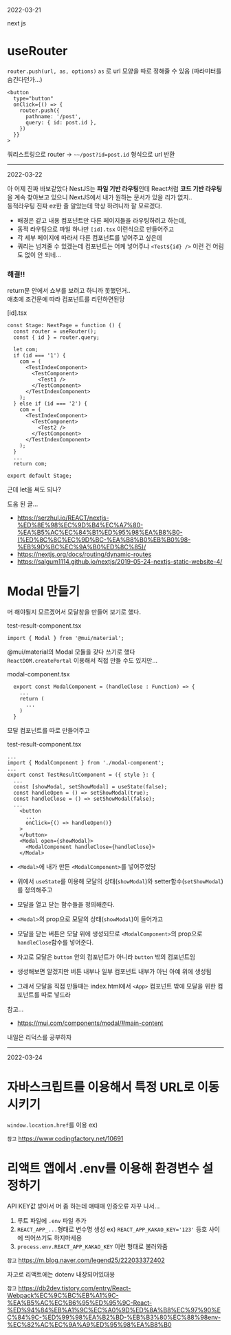 2022-03-21

next js

# useRouter

`router.push(url, as, options)`
`as` 로 url 모양을 따로 정해줄 수 있음
(파라미터를 숨긴다던가...)

```
<button
  type="button"
  onClick={() => {
    router.push({
      pathname: '/post',
      query: { id: post.id },      
    })
  }}
>
```
쿼리스트링으로 router -> `~~/post?id=post.id` 형식으로 url 반환

***

2022-03-22

아 어제 진짜 바보같았다
NestJS는 **파일 기반 라우팅**인데 React처럼 **코드 기반 라우팅**을 계속 찾아보고 있으니 NextJS에서 내가 원하는 문서가 있을 리가 없지..  
동적라우팅 진짜 ez한 줄 알았는데 막상 하려니까 잘 모르겠다.  
- 배경은 같고 내용 컴포넌트만 다른 페이지들을 라우팅하려고 하는데,  
- 동적 라우팅으로 파일 하나만 `[id].tsx` 이런식으로 만들어주고  
- 각 세부 페이지에 따라서 다른 컴포넌트를 넣어주고 싶은데
- 쿼리는 넘겨줄 수 있겠는데 컴포넌트는 어케 넣어주냐 `<Test${id} />` 이런 건 어림도 없이 안 되네...

### 해결!!
return문 안에서 쇼부를 보려고 하니까 못했던거..  
애초에 조건문에 따라 컴포넌트를 리턴하면된당  

[id].tsx
```
const Stage: NextPage = function () {
  const router = useRouter();
  const { id } = router.query;

  let com;
  if (id === '1') {
    com = (
      <TestIndexComponent>
        <TestComponent>
          <Test1 />
        </TestComponent>
      </TestIndexComponent>
    );
  } else if (id === '2') {
    com = (
      <TestIndexComponent>
        <TestComponent>
          <Test2 />
        </TestComponent>
      </TestIndexComponent>
    );
  }
  ...
  return com;

export default Stage;
```
근데 let을 써도 되나?

도움 된 글...
- https://serzhul.io/REACT/nextjs-%ED%8E%98%EC%9D%B4%EC%A7%80-%EA%B5%AC%EC%84%B1%ED%95%98%EA%B8%B0-(%ED%8C%8C%EC%9D%BC-%EA%B8%B0%EB%B0%98-%EB%9D%BC%EC%9A%B0%ED%8C%85)/
- https://nextjs.org/docs/routing/dynamic-routes
- https://salgum1114.github.io/nextjs/2019-05-24-nextjs-static-website-4/


# Modal 만들기
머 해야될지 모르겠어서 모달창을 만들어 보기로 했다.

test-result-component.tsx
```
import { Modal } from '@mui/material';
```
@mui/material의 Modal 모듈을 갖다 쓰기로 했다  
`ReactDOM.createPortal` 이용해서 직접 만들 수도 있지만...  

modal-component.tsx
```
  export const ModalComponent = (handleClose : Function) => {
    ...
    return (
      ...
    )
  }
```
모달 컴포넌트를 따로 만들어주고

test-result-component.tsx
```
...
import { ModalComponent } from './modal-component';
...
export const TestResultComponent = ({ style }: {
  ...
  const [showModal, setShowModal] = useState(false);
  const handleOpen = () => setShowModal(true);
  const handleClose = () => setShowModal(false);
  ...
    <button
      ...
      onClick={() => handleOpen()}
    >
    </button>
    <Modal open={showModal}>
      <ModalComponent handleClose={handleClose}>
    </Modal>
```
- `<Modal>`에 내가 만든 `<ModalComponent>`를 넣어주었당  
- 위에서 `useState`를 이용해 모달의 상태(`showModal`)와 setter함수(`setShowModal`)를 정의해주고  
- 모달을 열고 닫는 함수들을 정의해준다.  
- `<Modal>`의 prop으로 모달의 상태(`showModal`)이 들어가고
- 모달을 닫는 버튼은 모달 위에 생성되므로 `<ModalComponent>`의 prop으로 `handleClose`함수를 넣어준다.

- 자고로 모달은 `button` 안의 컴포넌트가 아니라 `button` 밖의 컴포넌트임
- 생성해보면 알겠지만 버튼 내부나 일부 컴포넌트 내부가 아닌 아예 위에 생성됨
- 그래서 모달을 직접 만들때는 index.html에서 `<App>` 컴포넌트 밖에 모달을 위한 컴포넌트를 따로 넣드라


참고...
- https://mui.com/components/modal/#main-content


내일은 리덕스를 공부하자

***

2022-03-24

# 자바스크립트를 이용해서 특정 URL로 이동시키기
`window.location.href`를 이용
ex)

`참고` https://www.codingfactory.net/10691


# 리액트 앱에서 .env를 이용해 환경변수 설정하기
API KEY값 받아서 머 좀 하는데 얘때매 인증오류 자꾸 나서...

1. 루트 파일에 `.env` 파일 추가
2. `REACT_APP_...`형태로 변수명 생성
  ex) `REACT_APP_KAKAO_KEY='123'` 등호 사이에 띄어쓰기도 하지마세용
3. `process.env.REACT_APP_KAKAO_KEY` 이런 형태로 불러와줌

`참고` https://m.blog.naver.com/legend25/222033372402

자고로 리액트에는 dotenv 내장되어있대용

`참고` https://db2dev.tistory.com/entry/React-Webpack%EC%9C%BC%EB%A1%9C-%EA%B5%AC%EC%B6%95%ED%95%9C-React-%ED%94%84%EB%A1%9C%EC%A0%9D%ED%8A%B8%EC%97%90%EC%84%9C-%ED%99%98%EA%B2%BD-%EB%B3%80%EC%88%98env-%EC%82%AC%EC%9A%A9%ED%95%98%EA%B8%B0
